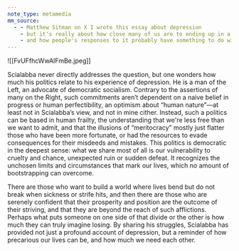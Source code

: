```yaml
---
note_type: metamedia
mm_source:
  - - Matthew Sitman on X I wrote this essay about depression
    - but it's really about how close many of us are to ending up in a situation similar to Jordan Neely
    - and how people's responses to it probably have something to do with whether or not t.md
---
```


![[FvUFfhcWwAIFmBe.jpeg]]

Scialabba never directly addresses the question, but one wonders how much his politics
relate to his experience of depression. He is a man of the Left, an advocate of democratic
socialism. Contrary to the assertions of many on the Right, such commitments aren’t
dependent on a naive belief in progress or human perfectibility, an optimism about
“human nature”—at least not in Scialabba’s view, and not in mine cither. Instead, such a
politics can be based in human frailty, the understanding that we're less free than we want
to admit, and that the illusions of “meritocracy” mostly just flatter those who have been
more fortunate, or had the resources to evade consequences for their misdeeds and
mistakes. This politics is democratic in the deepest sense: what we share most of all is our
vulnerability to cruelty and chance, unexpected ruin or sudden defeat. It recognizes the
unchosen limits and circumstances that mark our lives, which no amount of
bootstrapping can overcome.

There are those who want to build a world where lives bend but do not break when
sickness or strife hits, and then there are those who are serenely confident that their
prosperity and position are the outcome of their striving, and that they are beyond the
reach of such afflictions. Perhaps what puts someone on one side of that divide or the
other is how much they can truly imagine losing. By sharing his struggles, Scialabba has
provided not just a profound account of depression, but a reminder of how precarious our
lives can be, and how much we need each other.

